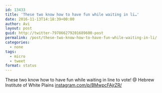 ```yaml
---
id: 13433
title: 'These two know how to have fun while waiting in li…'
date: 2016-11-13T14:18:39+00:00
author: Avi
layout: post
guid: http://twitter-797866279201689600-post
permalink: /post/these-two-know-how-to-have-fun-while-waiting-in-li/
categories:
  - none
tags:
  - micro
  - tweet
format: status
---
```

These two know how to have fun while waiting in line to vote! @ Hebrew Institute of White Plains [instagram.com/p/BMwpcFAjrZR/](https://www.instagram.com/p/BMwpcFAjrZR/)